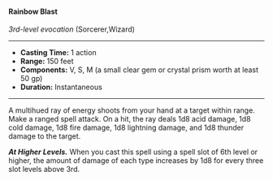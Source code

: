 #### Rainbow Blast
*3rd-level evocation* (Sorcerer,Wizard)
___
- **Casting Time:** 1 action
- **Range:** 150 feet
- **Components:** V, S, M (a small clear gem or crystal prism worth at least 50 gp)
- **Duration:** Instantaneous
---
A multihued ray of energy shoots from your hand at a target within range. Make a ranged spell attack. On a hit, the ray deals 1d8 acid damage, 1d8 cold damage, 1d8 fire damage, 1d8 lightning damage, and 1d8 thunder damage to the target.

***At Higher Levels.***  When you cast this spell using a spell slot of 6th level or higher, the amount of damage of each type increases by 1d8 for every three slot levels above 3rd.
